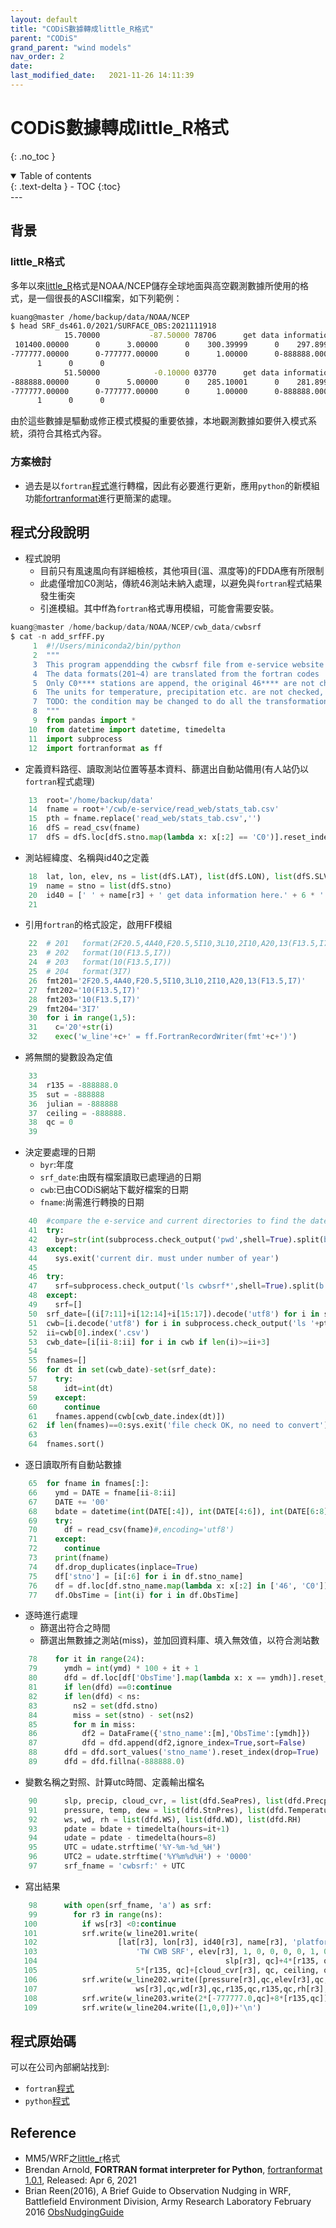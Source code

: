 ```yaml
---
layout: default
title: "CODiS數據轉成little_R格式"
parent: "CODiS"
grand_parent: "wind models"
nav_order: 2
date:               
last_modified_date:   2021-11-26 14:11:39
---
```


# CODiS數據轉成little_R格式
{: .no_toc }

<details open markdown="block">
  <summary>
    Table of contents
  </summary>
  {: .text-delta }
- TOC
{:toc}
</details>
---

## 背景

### little_R格式
多年以來[little_R](https://www2.mmm.ucar.edu/wrf/users/wrfda/OnlineTutorial/Help/littler.html)格式是NOAA/NCEP儲存全球地面與高空觀測數據所使用的格式，是一個很長的ASCII檔案，如下列範例：
```bash
kuang@master /home/backup/data/NOAA/NCEP
$ head SRF_ds461.0/2021/SURFACE_OBS:2021111918
            15.70000           -87.50000 78706      get data information here.  SURFACE DATA FROM ??????????? SOURCE    FM-12 SYNOP                                                                                  3.00000         1         0         0         0         0         T         F         F   -888888   -888888      20211119150000 101450.00000      0-888888.00000      0-888888.00000      0-888888.00000      0-888888.00000      0-888888.00000      0-888888.00000      0-888888.00000      0-888888.00000      0-888888.00000      0-888888.00000      0-888888.00000      0-888888.00000      0
 101400.00000      0      3.00000      0    300.39999      0    297.89999      0      1.00000      0      0.00000      0-888888.00000      0-888888.00000      0-888888.00000      0-888888.00000      0
-777777.00000      0-777777.00000      0      1.00000      0-888888.00000      0-888888.00000      0-888888.00000      0-888888.00000      0-888888.00000      0-888888.00000      0-888888.00000      0
      1      0      0
            51.50000            -0.10000 03770      get data information here.  SURFACE DATA FROM ??????????? SOURCE    FM-12 SYNOP                                                                                  5.00000         1         0         0         0         0         T         F         F   -888888   -888888      20211119150000-888888.00000      0-888888.00000      0-888888.00000      0-888888.00000      0-888888.00000      0-888888.00000      0-888888.00000      0-888888.00000      0-888888.00000      0-888888.00000      0-888888.00000      0-888888.00000      0-888888.00000      0
-888888.00000      0      5.00000      0    285.10001      0    281.89999      0-888888.00000      0-888888.00000      0-888888.00000      0-888888.00000      0-888888.00000      0-888888.00000      0
-777777.00000      0-777777.00000      0      1.00000      0-888888.00000      0-888888.00000      0-888888.00000      0-888888.00000      0-888888.00000      0-888888.00000      0-888888.00000      0
      1      0      0
```
由於這些數據是驅動或修正模式模擬的重要依據，本地觀測數據如要併入模式系統，須符合其格式內容。

### 方案檢討
- 過去是以`fortran`[程式](http://200.200.31.47/home/backup/data/NOAA/NCEP/cwb_data/cwbsrf/little_r_srf_v2.f)進行轉檔，因此有必要進行更新，應用`python`的新模組功能[fortranformat](https://pypi.org/project/fortranformat/)進行更簡潔的處理。

## 程式分段說明
- 程式說明
  - 目前只有風速風向有詳細檢核，其他項目(溫、濕度等)的FDDA應有所限制
  - 此處僅增加C0測站，傳統46測站未納入處理，以避免與`fortran`程式結果發生衝突
  - 引進模組。其中ff為`fortran`格式專用模組，可能會需要安裝。
```python
kuang@master /home/backup/data/NOAA/NCEP/cwb_data/cwbsrf
$ cat -n add_srfFF.py
     1  #!/Users/miniconda2/bin/python
     2  """
     3  This program appendding the cwbsrf file from e-service website
     4  The data formats(201~4) are translated from the fortran codes
     5  Only C0**** stations are append, the original 46**** are not changed
     6  The units for temperature, precipitation etc. are not checked, only ws wd may be right
     7  TODO: the condition may be changed to do all the transformation from website csv to cwbsrf files
     8  """
     9  from pandas import *
    10  from datetime import datetime, timedelta
    11  import subprocess
    12  import fortranformat as ff
```
- 定義資料路徑、讀取測站位置等基本資料、篩選出自動站備用(有人站仍以`fortran`程式處理)
```python
    13  root='/home/backup/data'
    14  fname = root+'/cwb/e-service/read_web/stats_tab.csv'
    15  pth = fname.replace('read_web/stats_tab.csv','')
    16  dfS = read_csv(fname)
    17  dfS = dfS.loc[dfS.stno.map(lambda x: x[:2] == 'C0')].reset_index(drop=True)
```
- 測站經緯度、名稱與id40之定義
```python
    18  lat, lon, elev, ns = list(dfS.LAT), list(dfS.LON), list(dfS.SLV_m), len(dfS)
    19  name = stno = list(dfS.stno)
    20  id40 = [' ' + name[r3] + ' get data information here.' + 6 * ' ' for r3 in range(ns)]
    21
```
- 引用`fortran`的格式設定，啟用FF模組
```python
    22  # 201   format(2F20.5,4A40,F20.5,5I10,3L10,2I10,A20,13(F13.5,I7))
    23  # 202   format(10(F13.5,I7))
    24  # 203   format(10(F13.5,I7))
    25  # 204   format(3I7)
    26  fmt201='2F20.5,4A40,F20.5,5I10,3L10,2I10,A20,13(F13.5,I7)'
    27  fmt202='10(F13.5,I7)'
    28  fmt203='10(F13.5,I7)'
    29  fmt204='3I7'
    30  for i in range(1,5):
    31    c='20'+str(i)
    32    exec('w_line'+c+' = ff.FortranRecordWriter(fmt'+c+')')
```
- 將無關的變數設為定值
```python
    33
    34  r135 = -888888.0
    35  sut = -888888
    36  julian = -888888
    37  ceiling = -888888.
    38  qc = 0
    39
```
- 決定要處理的日期
  - `byr`:年度
  - `srf_date`:由既有檔案讀取已處理過的日期
  - `cwb`:已由CODiS網站下載好檔案的日期
  - `fname`:尚需進行轉換的日期
```python
    40  #compare the e-service and current directories to find the dates not processed yet
    41  try:
    42    byr=str(int(subprocess.check_output('pwd',shell=True).split(b'/')[-1].strip(b'\n')))
    43  except:
    44    sys.exit('current dir. must under number of year')
    45
    46  try:
    47    srf=subprocess.check_output('ls cwbsrf*',shell=True).split(b'\n')
    48  except:
    49    srf=[]
    50  srf_date=[(i[7:11]+i[12:14]+i[15:17]).decode('utf8') for i in srf]
    51  cwb=[i.decode('utf8') for i in subprocess.check_output('ls '+pth+byr+'/cwb*.csv',shell=True).split(b'\n') if len(i)>0]
    52  ii=cwb[0].index('.csv')
    53  cwb_date=[i[ii-8:ii] for i in cwb if len(i)>=ii+3]
    54
    55  fnames=[]
    56  for dt in set(cwb_date)-set(srf_date):
    57    try:
    58      idt=int(dt)
    59    except:
    60      continue
    61    fnames.append(cwb[cwb_date.index(dt)])
    62  if len(fnames)==0:sys.exit('file check OK, no need to convert')
    63
    64  fnames.sort()
```
- 逐日讀取所有自動站數據  
```python
    65  for fname in fnames[:]:
    66    ymd = DATE = fname[ii-8:ii]
    67    DATE += '00'
    68    bdate = datetime(int(DATE[:4]), int(DATE[4:6]), int(DATE[6:8]), int(DATE[8:]))
    69    try:
    70      df = read_csv(fname)#,encoding='utf8')
    71    except:
    72      continue
    73    print(fname)
    74    df.drop_duplicates(inplace=True)
    75    df['stno'] = [i[:6] for i in df.stno_name]
    76    df = df.loc[df.stno_name.map(lambda x: x[:2] in ['46', 'C0'])].reset_index(drop=True)
    77    df.ObsTime = [int(i) for i in df.ObsTime]
```
- 逐時進行處理
  - 篩選出符合之時間
  - 篩選出無數據之測站(miss)，並加回資料庫、填入無效值，以符合測站數  
```python
    78    for it in range(24):
    79      ymdh = int(ymd) * 100 + it + 1
    80      dfd = df.loc[df['ObsTime'].map(lambda x: x == ymdh)].reset_index(drop=True)
    81      if len(dfd) ==0:continue
    82      if len(dfd) < ns:
    83        ns2 = set(dfd.stno)
    84        miss = set(stno) - set(ns2)
    85        for m in miss:
    86          df2 = DataFrame({'stno_name':[m],'ObsTime':[ymdh]})
    87          dfd = dfd.append(df2,ignore_index=True,sort=False)
    88      dfd = dfd.sort_values('stno_name').reset_index(drop=True)
    89      dfd = dfd.fillna(-888888.0)
```
- 變數名稱之對照、計算utc時間、定義輸出檔名
```python
    90      slp, precip, cloud_cvr, = list(dfd.SeaPres), list(dfd.Precp), list(dfd['Cloud Amount'])
    91      pressure, temp, dew = list(dfd.StnPres), list(dfd.Temperature), list(dfd['Td dew point'])
    92      ws, wd, rh = list(dfd.WS), list(dfd.WD), list(dfd.RH)
    93      pdate = bdate + timedelta(hours=it+1)
    94      udate = pdate - timedelta(hours=8)
    95      UTC = udate.strftime('%Y-%m-%d_%H')
    96      UTC2 = udate.strftime('%Y%m%d%H') + '0000'
    97      srf_fname = 'cwbsrf:' + UTC
```
- 寫出結果
```python
    98      with open(srf_fname, 'a') as srf:
    99        for r3 in range(ns):
   100          if ws[r3] <0:continue
   101          srf.write(w_line201.write(
   102                  [lat[r3], lon[r3], id40[r3], name[r3], 'platform', \
   103                      'TW CWB SRF', elev[r3], 1, 0, 0, 0, 0, 1, 0, 0, sut, julian, UTC2,\
   104                                          slp[r3], qc]+4*[r135, qc]+[precip[r3], qc]+ \
   105                      5*[r135, qc]+[cloud_cvr[r3], qc, ceiling, qc])+'\n')
   106          srf.write(w_line202.write([pressure[r3],qc,elev[r3],qc,temp[r3],qc,dew[r3],qc, \
   107                      ws[r3],qc,wd[r3],qc,r135,qc,r135,qc,rh[r3],qc,r135,qc])+'\n')
   108          srf.write(w_line203.write(2*[-777777.0,qc]+8*[r135,qc])+'\n')
   109          srf.write(w_line204.write([1,0,0])+'\n')
```

## 程式原始碼
可以在公司內部網站找到:
- `fortran`[程式](http://200.200.31.47/home/backup/data/NOAA/NCEP/cwb_data/cwbsrf/little_r_srf_v2.f)
- `python`[程式](http://200.200.31.47/home/backup/data/NOAA/NCEP/cwb_data/cwbsrf/add_srfFF.py)

## Reference
- MM5/WRF之[little_r](https://www2.mmm.ucar.edu/wrf/users/wrfda/OnlineTutorial/Help/littler.html)格式
- Brendan Arnold, **FORTRAN format interpreter for Python**, [fortranformat 1.0.1](https://pypi.org/project/fortranformat/), Released: Apr 6, 2021
- Brian Reen(2016), A Brief Guide to Observation Nudging in WRF, Battlefield Environment Division, Army Research Laboratory February 2016
[ObsNudgingGuide](https://www2.mmm.ucar.edu/wrf/users/docs/ObsNudgingGuide.pdf)

